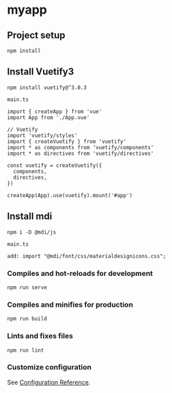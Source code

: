 # myapp

## Project setup
```
npm install
```

## Install Vuetify3
```
npm install vuetify@^3.0.3
```
```
main.ts

import { createApp } from 'vue'
import App from './App.vue'

// Vuetify
import 'vuetify/styles'
import { createVuetify } from 'vuetify'
import * as components from 'vuetify/components'
import * as directives from 'vuetify/directives'

const vuetify = createVuetify({
  components,
  directives,
})

createApp(App).use(vuetify).mount('#app')
```

## Install mdi
```
npm i -D @mdi/js
```
```
main.ts 

add: import "@mdi/font/css/materialdesignicons.css";
```

### Compiles and hot-reloads for development
```
npm run serve
```

### Compiles and minifies for production
```
npm run build
```

### Lints and fixes files
```
npm run lint
```

### Customize configuration
See [Configuration Reference](https://cli.vuejs.org/config/).
